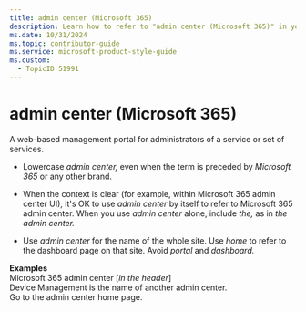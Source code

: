 ```yaml
---
title: admin center (Microsoft 365)
description: Learn how to refer to "admin center (Microsoft 365)" in your content.
ms.date: 10/31/2024
ms.topic: contributor-guide
ms.service: microsoft-product-style-guide
ms.custom:
  - TopicID 51991
---
```



# admin center (Microsoft 365)

A web-based management portal for administrators of a service or set of services.

- Lowercase *admin center,* even when the term is preceded by *Microsoft 365* or any other brand.

- When the context is clear (for example, within Microsoft 365 admin center UI), it's OK to use *admin center* by itself to refer to Microsoft 365 admin center. When you use *admin center* alone, include *the,* as in *the admin center.*

- Use *admin center* for the name of the whole site. Use *home* to refer to the dashboard page on that site. Avoid *portal* and *dashboard.*

**Examples**  
Microsoft 365 admin center [*in the header*]  
Device Management is the name of another admin center.  
Go to the admin center home page.